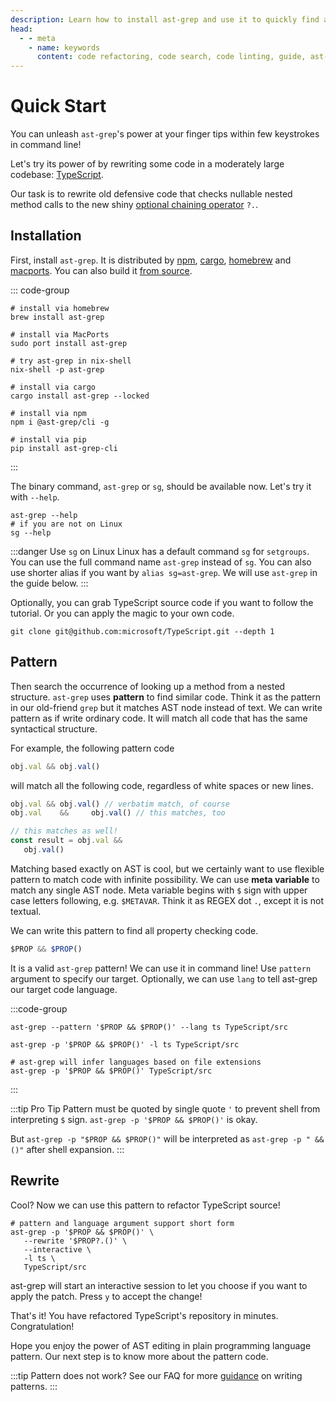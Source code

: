 ```yaml
---
description: Learn how to install ast-grep and use it to quickly find and refactor code in your codebase. This powerful tool can help you save time and improve the quality of your code.
head:
  - - meta
    - name: keywords
      content: code refactoring, code search, code linting, guide, ast-grep quick start, structural search, pattern matching
---
```


# Quick Start

You can unleash `ast-grep`'s power at your finger tips within few keystrokes in command line!

Let's try its power of  by rewriting some code in a moderately large codebase: [TypeScript](https://github.com/microsoft/TypeScript/).

Our task is to rewrite old defensive code that checks nullable nested method calls to the new shiny [optional chaining operator](https://developer.mozilla.org/en-US/docs/Web/JavaScript/Reference/Operators/Optional_chaining) `?.`.

## Installation
First, install `ast-grep`. It is distributed by [npm](https://www.npmjs.com/package/@ast-grep/cli), [cargo](https://crates.io/crates/ast-grep), [homebrew](https://formulae.brew.sh/formula/ast-grep) and [macports](https://ports.macports.org/port/ast-grep/). You can also build it [from source](https://github.com/ast-grep/ast-grep#installation).

::: code-group

```shell [homebrew]
# install via homebrew
brew install ast-grep
```

```shell [macports]
# install via MacPorts
sudo port install ast-grep
```

```shell [nix-shell]
# try ast-grep in nix-shell
nix-shell -p ast-grep
```

```shell [cargo]
# install via cargo
cargo install ast-grep --locked
```

```shell [npm]
# install via npm
npm i @ast-grep/cli -g
```

```shell [pip]
# install via pip
pip install ast-grep-cli
```
:::

The binary command, `ast-grep` or `sg`, should be available now. Let's try it with `--help`.

```shell
ast-grep --help
# if you are not on Linux
sg --help
```

:::danger Use `sg` on Linux
Linux has a default command `sg` for `setgroups`. You can use the full command name `ast-grep` instead of `sg`.
You can also use shorter alias if you want by `alias sg=ast-grep`.
We will use `ast-grep` in the guide below.
:::


Optionally, you can grab TypeScript source code if you want to follow the tutorial. Or you can apply the magic to your own code.

```shell
git clone git@github.com:microsoft/TypeScript.git --depth 1
```

## Pattern
Then search the occurrence of looking up a method from a nested structure. `ast-grep` uses **pattern** to find similar code.
Think it as the pattern in our old-friend `grep` but it matches AST node instead of text.
We can write pattern as if write ordinary code. It will match all code that has the same syntactical structure.

For example, the following pattern code

```javascript
obj.val && obj.val()
```

will match all the following code, regardless of white spaces or new lines.

```javascript
obj.val && obj.val() // verbatim match, of course
obj.val    &&     obj.val() // this matches, too

// this matches as well!
const result = obj.val &&
   obj.val()
```

Matching based exactly on AST is cool, but we certainly want to use flexible pattern to match code with infinite possibility.
We can use **meta variable** to match any single AST node. Meta variable begins with `$` sign with upper case letters following, e.g. `$METAVAR`.
Think it as REGEX dot `.`, except it is not textual.

We can write this pattern to find all property checking code.

```javascript
$PROP && $PROP()
```

It is a valid `ast-grep` pattern! We can use it in command line! Use `pattern` argument to specify our target.
Optionally, we can use `lang` to tell ast-grep our target code language.

:::code-group
```shell [Full Command]
ast-grep --pattern '$PROP && $PROP()' --lang ts TypeScript/src
```
```shell [Short Form]
ast-grep -p '$PROP && $PROP()' -l ts TypeScript/src
```
```shell [Without Lang]
# ast-grep will infer languages based on file extensions
ast-grep -p '$PROP && $PROP()' TypeScript/src
```
:::

:::tip Pro Tip
Pattern must be quoted by single quote `'` to prevent shell from interpreting `$` sign.
`ast-grep -p '$PROP && $PROP()'` is okay.

But `ast-grep -p "$PROP && $PROP()"` will be interpreted as `ast-grep -p " && ()"` after shell expansion.
:::

## Rewrite

Cool? Now we can use this pattern to refactor TypeScript source!

```shell
# pattern and language argument support short form
ast-grep -p '$PROP && $PROP()' \
   --rewrite '$PROP?.()' \
   --interactive \
   -l ts \
   TypeScript/src
```

ast-grep will start an interactive session to let you choose if you want to apply the patch.
Press `y` to accept the change!


That's it! You have refactored TypeScript's repository in minutes. Congratulation!

Hope you enjoy the power of AST editing in plain programming language pattern. Our next step is to know more about the pattern code.

:::tip Pattern does not work?
See our FAQ for more [guidance](/advanced/faq.html) on writing patterns.
:::

<!--

## More Complicate Example

Links to catalog pages...

-->
